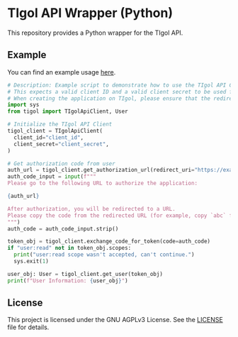 # TIgol API Wrapper (Python)

This repository provides a Python wrapper for the TIgol API.

## Example

You can find an example usage [here](https://github.com/alessiodam/TIgol-examples/blob/main/python/oauth/app.py).

```python
# Description: Example script to demonstrate how to use the TIgol API Client to get user information
# This expects a valid client ID and a valid client secret to be used for the API client
# When creating the application on TIgol, please ensure that the redirect URI is set to `https://example.com/authorized`
import sys
from tigol import TIgolApiClient, User

# Initialize the TIgol API Client
tigol_client = TIgolApiClient(
  client_id="client_id",
  client_secret="client_secret",
)

# Get authorization code from user
auth_url = tigol_client.get_authorization_url(redirect_uri="https://example.com/authorized", scopes=["user:read"])
auth_code_input = input(f"""
Please go to the following URL to authorize the application:

{auth_url}

After authorization, you will be redirected to a URL. 
Please copy the code from the redirected URL (for example, copy `abc` from ?token=abc) and paste it here: 
""")
auth_code = auth_code_input.strip()

token_obj = tigol_client.exchange_code_for_token(code=auth_code)
if "user:read" not in token_obj.scopes:
  print("user:read scope wasn't accepted, can't continue.")
  sys.exit(1)

user_obj: User = tigol_client.get_user(token_obj)
print(f"User Information: {user_obj}")
```

## License

This project is licensed under the GNU AGPLv3 License. See the [LICENSE](LICENSE) file for details.
